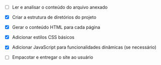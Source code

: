 - [ ] Ler e analisar o conteúdo do arquivo anexado
- [x] Criar a estrutura de diretórios do projeto
- [x] Gerar o conteúdo HTML para cada página
- [x] Adicionar estilos CSS básicos
- [x] Adicionar JavaScript para funcionalidades dinâmicas (se necessário)
- [ ] Empacotar e entregar o site ao usuário


